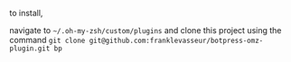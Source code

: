 to install, 

navigate to `~/.oh-my-zsh/custom/plugins` 
and clone this project using the command `git clone git@github.com:franklevasseur/botpress-omz-plugin.git bp`